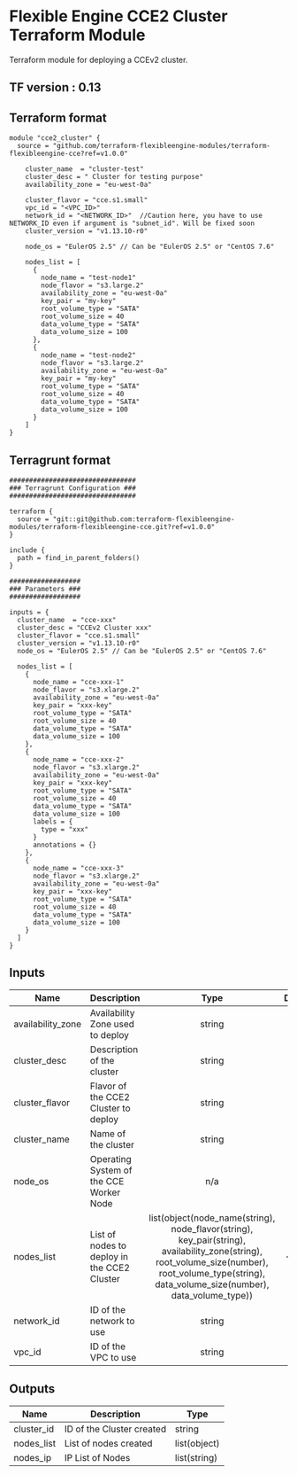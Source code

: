 # Flexible Engine CCE2 Cluster Terraform Module

Terraform module for deploying a CCEv2 cluster.

## TF version : 0.13

## Terraform format
```hcl
module "cce2_cluster" {
  source = "github.com/terraform-flexibleengine-modules/terraform-flexibleengine-cce?ref=v1.0.0"

    cluster_name  = "cluster-test"
    cluster_desc = " Cluster for testing purpose"
    availability_zone = "eu-west-0a"

    cluster_flavor = "cce.s1.small"
    vpc_id = "<VPC_ID>"
    network_id = "<NETWORK_ID>"  //Caution here, you have to use NETWORK_ID even if argument is "subnet_id". Will be fixed soon
    cluster_version = "v1.13.10-r0"

    node_os = "EulerOS 2.5" // Can be "EulerOS 2.5" or "CentOS 7.6"
 
    nodes_list = [
      {
        node_name = "test-node1"
        node_flavor = "s3.large.2"
        availability_zone = "eu-west-0a"
        key_pair = "my-key"
        root_volume_type = "SATA"
        root_volume_size = 40
        data_volume_type = "SATA"
        data_volume_size = 100
      },
      {
        node_name = "test-node2"
        node_flavor = "s3.large.2"
        availability_zone = "eu-west-0a"
        key_pair = "my-key"
        root_volume_type = "SATA"
        root_volume_size = 40
        data_volume_type = "SATA"
        data_volume_size = 100
      }
    ]
}
```

## Terragrunt format
```hcl
################################
### Terragrunt Configuration ###
################################

terraform {
  source = "git::git@github.com:terraform-flexibleengine-modules/terraform-flexibleengine-cce.git?ref=v1.0.0"
}

include {
  path = find_in_parent_folders()
}

##################
### Parameters ###
##################

inputs = {
  cluster_name  = "cce-xxx"
  cluster_desc = "CCEv2 Cluster xxx"
  cluster_flavor = "cce.s1.small"
  cluster_version = "v1.13.10-r0"
  node_os = "EulerOS 2.5" // Can be "EulerOS 2.5" or "CentOS 7.6"

  nodes_list = [
    {
      node_name = "cce-xxx-1"
      node_flavor = "s3.xlarge.2"
      availability_zone = "eu-west-0a"
      key_pair = "xxx-key"
      root_volume_type = "SATA"
      root_volume_size = 40
      data_volume_type = "SATA"
      data_volume_size = 100
    },
    {
      node_name = "cce-xxx-2"
      node_flavor = "s3.xlarge.2"
      availability_zone = "eu-west-0a"
      key_pair = "xxx-key"
      root_volume_type = "SATA"
      root_volume_size = 40
      data_volume_type = "SATA"
      data_volume_size = 100
      labels = {
        type = "xxx"
      }
      annotations = {}
    },
    {
      node_name = "cce-xxx-3"
      node_flavor = "s3.xlarge.2"
      availability_zone = "eu-west-0a"
      key_pair = "xxx-key"
      root_volume_type = "SATA"
      root_volume_size = 40
      data_volume_type = "SATA"
      data_volume_size = 100
    }
  ]
}
```

## Inputs

| Name | Description | Type | Default | Required |
|------|-------------|:----:|:-----:|:-----:|
| availability\_zone | Availability Zone used to deploy | string | `"eu-west-0a"` | no |
| cluster\_desc | Description of the cluster | string | n/a | yes |
| cluster\_flavor | Flavor of the CCE2 Cluster to deploy | string | n/a | yes |
| cluster\_name | Name of the cluster | string | n/a | yes |
| node\_os | Operating System of the CCE Worker Node | n/a | n/a | yes |
| nodes\_list | List of nodes to deploy in the CCE2 Cluster | list(object(node_name(string), node_flavor(string), key_pair(string), availability_zone(string), root_volume_size(number), root_volume_type(string), data_volume_size(number), data_volume_type)) | `<list>` | no |
| network\_id | ID of the network to use | string | n/a | yes |
| vpc\_id | ID of the VPC to use | string | n/a | yes |

## Outputs

| Name | Description | Type |
|------|-------------|------|
| cluster\_id | ID of the Cluster created | string
| nodes\_list | List of nodes created | list(object)
| nodes\_ip | IP List of Nodes | list(string)
